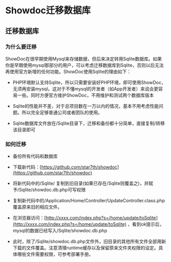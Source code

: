 Showdoc迁移数据库
===

## 迁移数据库

### 为什么要迁移

ShowDoc在很早期使用Mysql来存储数据，但后来决定转用Sqlite数据库。如果你是早期使用mysql那部分的用户，可以考虑迁移数据库到Sqlite，否则以后无法再使用官方新增的任何功能。ShowDoc使用Sqlite的理由如下：

*   PHP环境默认支持Sqlite，所以只需要安装好PHP环境，即可使用ShowDoc，无须再安装mysql。这对于不懂mysql的开发者（如App开发者）来说会更容易一些。同时方便官方维护ShowDoc，不用维护和测试两个数据库版本

*   Sqlite的性能并不差，对于总项目数在一万以内的情况，基本不用考虑性能问题。所以完全足够普通公司或者团队的使用。

*   Sqlite数据库文件放在/Sqlite目录下，迁移和备份都十分简单，直接复制/转移该目录即可

### 如何迁移

*   备份所有代码和数据库

*   下载新代码：[https://github.com/star7th/showdoc](https://github.com/star7th/showdoc)

*   将新代码中的/Sqlite/ 复制到旧目录(如果已存在/Sqlite则覆盖之)，并赋予/Sqlite/showdoc.db.php可写权限

*   复制新代码中的/Application/Home/Controller/UpdateController.class.php 覆盖原来旧的相应文件。

*   在浏览器访问：[http://xxxx.com/index.php?s=/home/update/toSqlite](http://xxxx.com/index.php?s=/home/update/toSqlite) ，看到ok提示后，mysql的数据已经写入/Sqlite/showdoc.db.php

*   此时，除了/Sqlite/showdoc.db.php文件外，旧目录的其他所有文件全部用新下载的文件覆盖。注意清理runtime缓存以及保留原来文件夹权限的设定。具体哪些文件需要权限，可参考部署手册。
